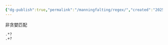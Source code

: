 ```yaml
---
{"dg-publish":true,"permalink":"/manningfalting/regex/","created":"2025-06-24T16:25:29.458+08:00"}
---
```



非贪婪匹配

```regex
.*?
.+?
```

